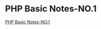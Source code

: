 # PHP Basic Notes-NO.1
[PHP Basic Notes-NO.1](https://aiwithcloud.com/2022/09/16/php_basic_notes_no-1/)